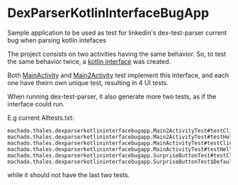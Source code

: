# DexParserKotlinInterfaceBugApp
Sample application to be used as test for linkedin's dex-test-parser current bug when parsing kotlin intefaces

The project consists on two activities having the same behavior.
So, to test the same behavior twice, a [kotlin interface](https://github.com/thalescm/DexParserKotlinInterfaceBugApp/blob/master/app/src/androidTest/java/machado/thales/dexparserkotlininterfacebugapp/SurpriseButtonTest.kt) was created.

Both [MainActivity](https://github.com/thalescm/DexParserKotlinInterfaceBugApp/blob/master/app/src/androidTest/java/machado/thales/dexparserkotlininterfacebugapp/MainActivityTest.kt) and [Main2Activity](https://github.com/thalescm/DexParserKotlinInterfaceBugApp/blob/master/app/src/androidTest/java/machado/thales/dexparserkotlininterfacebugapp/Main2ActivityTest.kt) test implement this interface, and each one have theirn own unique test, resulting in 4 UI tests.

When running dex-test-parser, it also generate more two tests, as if the interface could run.

E.g current Alltests.txt:
```
machado.thales.dexparserkotlininterfacebugapp.Main2ActivityTest#testClickWillShowSurprise
machado.thales.dexparserkotlininterfacebugapp.Main2ActivityTest#testHelloWorldTextIsPresent
machado.thales.dexparserkotlininterfacebugapp.MainActivityTest#testClickWillShowSurprise
machado.thales.dexparserkotlininterfacebugapp.MainActivityTest#testHelloWorldTextIsPresent
machado.thales.dexparserkotlininterfacebugapp.SurpriseButtonTest#testClickWillShowSurprise
machado.thales.dexparserkotlininterfacebugapp.SurpriseButtonTest$DefaultImpls#testClickWillShowSurprise
```

while it should not have the last two tests.
